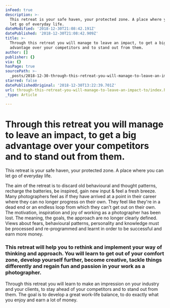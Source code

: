 ```yaml
---
inFeed: true
description: >-
  This retreat is your safe haven, your protected zone. A place where you can
  let go of everyday life. 
dateModified: '2018-12-30T21:08:42.191Z'
datePublished: '2018-12-30T21:08:42.909Z'
title: >-
  Through this retreat you will manage to leave an impact, to get a big
  advantage over your competitors and to stand out from them.
author: []
publisher: {}
via: {}
hasPage: true
sourcePath: >-
  _posts/2018-12-30-through-this-retreat-you-will-manage-to-leave-an-impact-to.md
starred: false
datePublishedOriginal: '2018-12-30T13:22:39.701Z'
url: through-this-retreat-you-will-manage-to-leave-an-impact-to/index.html
_type: Article

---
```

# Through this retreat you will manage to leave an impact, to get a big advantage over your competitors and to stand out from them.

This retreat is your safe haven, your protected zone. A place where you can let go of everyday life. 

The aim of the retreat is to discard old behavioural and thought patterns, recharge the batteries, be inspired, gain new input & feel a fresh breeze. Many photographers feel as if they have arrived at a point in their career where they can no longer progress on their own. They feel like they're in a dead end or an endless loop from which they can't get out on their own. The motivation, inspiration and joy of working as a photographer has been lost. The meaning, the goals, the approach are no longer clearly defined. Views about fears, behavioural patterns, personality and knowledge must be processed and re-programmed and learnt in order to be successful and earn more money.

### This retreat will help you to rethink and implement your way of thinking and approach. You will learn to get out of your comfort zone, develop yourself further, become creative, tackle things differently and regain fun and passion in your work as a photographer.

Through this retreat you will learn to make an impression on your industry and your clients, to stay ahead of your competitors and to stand out from them. The goal is to develop a great work-life balance, to do exactly what you enjoy and earn a lot of money.